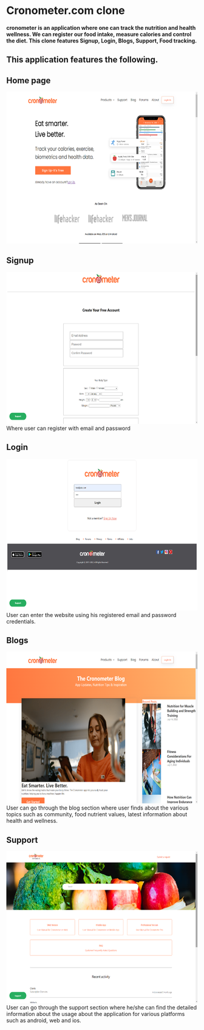 
<h1>Cronometer.com clone</h1>
<h4>cronometer is an application where one can track the nutrition and health wellness. We can register our food intake, measure calories and control the diet. This clone features Signup, Login, Blogs, Support, Food tracking.</h4>

<h2>This application features the following.</h2>

<h2>Home page</h2>
<img style="height:400px;width:700px" src="/images/landing-page.png" alt="landing-page"/>

<h2>Signup</h2>
<img style="height:400px;width:700px" src="/images/signup.png" alt="signup-page"/>
Where user can register with email and password

<h2>Login</h2>
<img style="height:400px;width:700px" src="/images/login.png" alt="login-page"/>
User can enter the website using his registered email and password credentials.

<h2>Blogs</h2>
<img style="height:400px;width:700px" src="/images/blogs.png" alt="blogs-page"/>
User can go through the blog section where user finds about the various topics such as community, food nutrient values, latest information about health and wellness.

<h2>Support</h2>
<img style="height:400px;width:700px" src="/images/support.png" alt="support-page"/>
User can go through the support section where he/she can find the detailed information about the usage about the application for various platforms such as android, web and ios.
